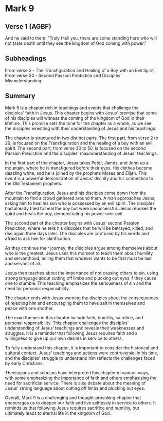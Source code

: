 # Mark 9

## Verse 1 (AGBF)

And he said to them: "Truly I tell you, there are some standing here who will not taste death until they see the kingdom of God coming with power."

## Subheadings

From verse 2 - The Transfiguration and Healing of a Boy with an Evil Spirit
From verse 30 - Second Passion Prediction and Disciples' Misunderstanding

## Summary

Mark 9 is a chapter rich in teachings and events that challenge the disciples' faith in Jesus. This chapter begins with Jesus' promise that some of his disciples will witness the coming of the kingdom of God in their lifetime. This promise sets the tone for the chapter as a whole, as we see the disciples wrestling with their understanding of Jesus and his teachings.

The chapter is structured in two distinct parts. The first part, from verse 2 to 29, is focused on the Transfiguration and the healing of a boy with an evil spirit. The second part, from verse 30 to 50, is focused on the second Passion Prediction and the disciples' misunderstanding of Jesus' teachings.

In the first part of the chapter, Jesus takes Peter, James, and John up a mountain, where he is transfigured before their eyes. His clothes become dazzling white, and he is joined by the prophets Moses and Elijah. This event is a powerful demonstration of Jesus' divinity and his connection to the Old Testament prophets.

After the Transfiguration, Jesus and his disciples come down from the mountain to find a crowd gathered around them. A man approaches Jesus, asking him to heal his son who is possessed by an evil spirit. The disciples had already tried to heal the boy but were unsuccessful. Jesus rebukes the spirit and heals the boy, demonstrating his power over evil.

The second part of the chapter begins with Jesus' second Passion Prediction, where he tells his disciples that he will be betrayed, killed, and rise again three days later. The disciples are confused by his words and afraid to ask him for clarification.

As they continue their journey, the disciples argue among themselves about who is the greatest. Jesus uses this moment to teach them about humility and servanthood, telling them that whoever wants to be first must be last and servant of all.

Jesus then teaches about the importance of not causing others to sin, using strong language about cutting off limbs and plucking out eyes if they cause one to stumble. This teaching emphasizes the seriousness of sin and the need for personal responsibility.

The chapter ends with Jesus warning the disciples about the consequences of rejecting him and encouraging them to have salt in themselves and peace with one another.

The main themes in this chapter include faith, humility, sacrifice, and personal responsibility. This chapter challenges the disciples' understanding of Jesus' teachings and reveals their weaknesses and struggles. It is a reminder that following Jesus requires faith and a willingness to give up our own desires in service to others.

To fully understand this chapter, it is important to consider the historical and cultural context. Jesus' teachings and actions were controversial in his time, and the disciples' struggle to understand him reflects the challenges faced by early Christians.

Theologians and scholars have interpreted this chapter in various ways, with some emphasizing the importance of faith and others emphasizing the need for sacrificial service. There is also debate about the meaning of Jesus' strong language about cutting off limbs and plucking out eyes.

Overall, Mark 9 is a challenging and thought-provoking chapter that encourages us to deepen our faith and live selflessly in service to others. It reminds us that following Jesus requires sacrifice and humility, but ultimately leads to eternal life in the kingdom of God.